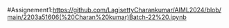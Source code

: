 #Assignement1:https://github.com/LagisettyCharankumar/AIML2024/blob/main/2203a51606(%20Charan%20kumar)Batch-22%20.ipynb
